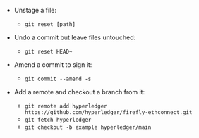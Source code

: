 - Unstage a file:
  - `git reset [path]`

- Undo a commit but leave files untouched:
  -  `git reset HEAD~`

- Amend a commit to sign it:
  - `git commit --amend -s` 

- Add a remote and checkout a branch from it:
  - `git remote add hyperledger https://github.com/hyperledger/firefly-ethconnect.git`
  - `git fetch hyperledger`
  - `git checkout -b example hyperledger/main` 
 
